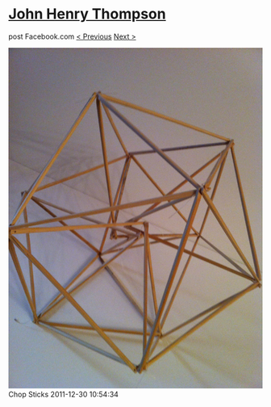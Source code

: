 # [John Henry Thompson](../README.md)
post Facebook.com
[< Previous](2011-12-30-7.md) [Next >](2011-12-30-9.md)

[![](../media/2011-12-30/Chop-Sticks-5.jpg)](../README.md)
Chop Sticks
2011-12-30 10:54:34